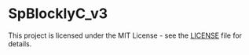 # SpBlocklyC_v3

This project is licensed under the MIT License - see the [LICENSE](./LICENSE) file for details.